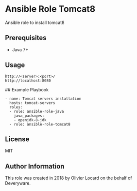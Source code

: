 # Ansible Role Tomcat8
Ansible role to install tomcat8

## Prerequisites

* Java 7+

## Usage

    http://<server>:<port>/
    http://localhost:8080

## Example Playbook

    - name: Tomcat servers installation
      hosts: tomcat-servers
      roles:
      - role: ansible-role-java
        java_packages:
        - openjdk-8-jdk
      - role: ansible-role-tomcat8

## License

MIT

## Author Information

This role was created in 2018 by Olivier Locard on the behalf of Deveryware.
